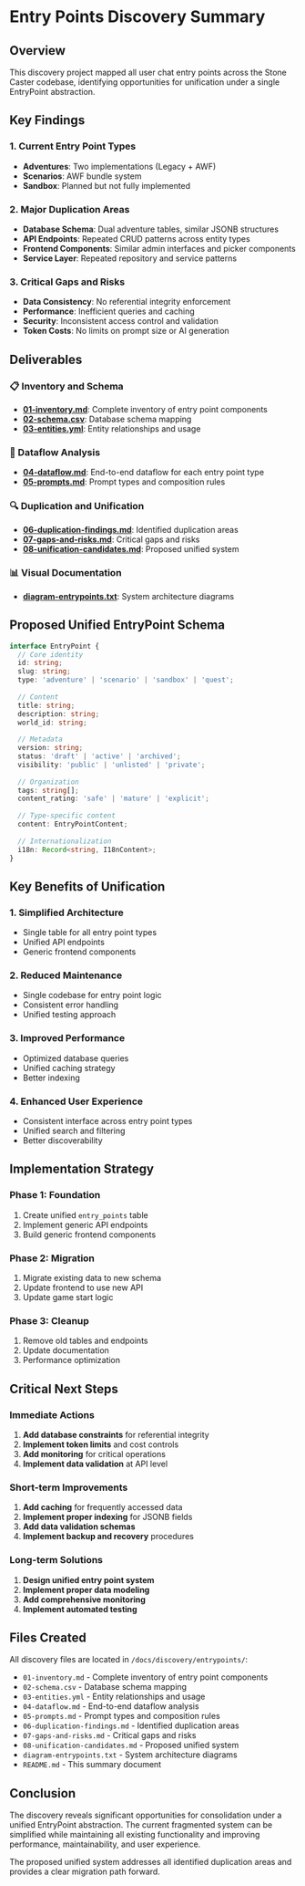 # Entry Points Discovery Summary

## Overview
This discovery project mapped all user chat entry points across the Stone Caster codebase, identifying opportunities for unification under a single EntryPoint abstraction.

## Key Findings

### 1. Current Entry Point Types
- **Adventures**: Two implementations (Legacy + AWF)
- **Scenarios**: AWF bundle system
- **Sandbox**: Planned but not fully implemented

### 2. Major Duplication Areas
- **Database Schema**: Dual adventure tables, similar JSONB structures
- **API Endpoints**: Repeated CRUD patterns across entity types
- **Frontend Components**: Similar admin interfaces and picker components
- **Service Layer**: Repeated repository and service patterns

### 3. Critical Gaps and Risks
- **Data Consistency**: No referential integrity enforcement
- **Performance**: Inefficient queries and caching
- **Security**: Inconsistent access control and validation
- **Token Costs**: No limits on prompt size or AI generation

## Deliverables

### 📋 Inventory and Schema
- **[01-inventory.md](./01-inventory.md)**: Complete inventory of entry point components
- **[02-schema.csv](./02-schema.csv)**: Database schema mapping
- **[03-entities.yml](./03-entities.yml)**: Entity relationships and usage

### 🔄 Dataflow Analysis
- **[04-dataflow.md](./04-dataflow.md)**: End-to-end dataflow for each entry point type
- **[05-prompts.md](./05-prompts.md)**: Prompt types and composition rules

### 🔍 Duplication and Unification
- **[06-duplication-findings.md](./06-duplication-findings.md)**: Identified duplication areas
- **[07-gaps-and-risks.md](./07-gaps-and-risks.md)**: Critical gaps and risks
- **[08-unification-candidates.md](./08-unification-candidates.md)**: Proposed unified system

### 📊 Visual Documentation
- **[diagram-entrypoints.txt](./diagram-entrypoints.txt)**: System architecture diagrams

## Proposed Unified EntryPoint Schema

```typescript
interface EntryPoint {
  // Core identity
  id: string;
  slug: string;
  type: 'adventure' | 'scenario' | 'sandbox' | 'quest';
  
  // Content
  title: string;
  description: string;
  world_id: string;
  
  // Metadata
  version: string;
  status: 'draft' | 'active' | 'archived';
  visibility: 'public' | 'unlisted' | 'private';
  
  // Organization
  tags: string[];
  content_rating: 'safe' | 'mature' | 'explicit';
  
  // Type-specific content
  content: EntryPointContent;
  
  // Internationalization
  i18n: Record<string, I18nContent>;
}
```

## Key Benefits of Unification

### 1. **Simplified Architecture**
- Single table for all entry point types
- Unified API endpoints
- Generic frontend components

### 2. **Reduced Maintenance**
- Single codebase for entry point logic
- Consistent error handling
- Unified testing approach

### 3. **Improved Performance**
- Optimized database queries
- Unified caching strategy
- Better indexing

### 4. **Enhanced User Experience**
- Consistent interface across entry point types
- Unified search and filtering
- Better discoverability

## Implementation Strategy

### Phase 1: Foundation
1. Create unified `entry_points` table
2. Implement generic API endpoints
3. Build generic frontend components

### Phase 2: Migration
1. Migrate existing data to new schema
2. Update frontend to use new API
3. Update game start logic

### Phase 3: Cleanup
1. Remove old tables and endpoints
2. Update documentation
3. Performance optimization

## Critical Next Steps

### Immediate Actions
1. **Add database constraints** for referential integrity
2. **Implement token limits** and cost controls
3. **Add monitoring** for critical operations
4. **Implement data validation** at API level

### Short-term Improvements
1. **Add caching** for frequently accessed data
2. **Implement proper indexing** for JSONB fields
3. **Add data validation schemas**
4. **Implement backup and recovery** procedures

### Long-term Solutions
1. **Design unified entry point system**
2. **Implement proper data modeling**
3. **Add comprehensive monitoring**
4. **Implement automated testing**

## Files Created

All discovery files are located in `/docs/discovery/entrypoints/`:

- `01-inventory.md` - Complete inventory of entry point components
- `02-schema.csv` - Database schema mapping
- `03-entities.yml` - Entity relationships and usage
- `04-dataflow.md` - End-to-end dataflow analysis
- `05-prompts.md` - Prompt types and composition rules
- `06-duplication-findings.md` - Identified duplication areas
- `07-gaps-and-risks.md` - Critical gaps and risks
- `08-unification-candidates.md` - Proposed unified system
- `diagram-entrypoints.txt` - System architecture diagrams
- `README.md` - This summary document

## Conclusion

The discovery reveals significant opportunities for consolidation under a unified EntryPoint abstraction. The current fragmented system can be simplified while maintaining all existing functionality and improving performance, maintainability, and user experience.

The proposed unified system addresses all identified duplication areas and provides a clear migration path forward.














